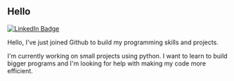 ## Hello
<div id="header", align="left">
  <div id="badges">
    <a href="https://www.linkedin.com/in/claire-burrell-b990761a9/">
      <img src="https://img.shields.io/badge/LinkedIn-blue?style=for-the-badge&logo=linkedin&logoColor=white" alt="LinkedIn Badge"/>
    </a>
</div>






Hello, I've just joined Github to build my programming skills and projects.

I'm currently working on small projects using python. I want to learn to build bigger programs and I'm looking for help with making my code more efficient.
